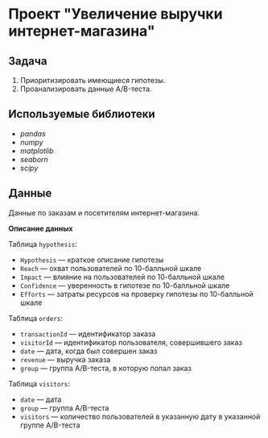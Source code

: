 # Проект "Увеличение выручки интернет-магазина"

## Задача

1. Приоритизировать имеющиеся гипотезы.
2. Проанализировать данные A/B-теста.  

## Используемые библиотеки
- *pandas*
- *numpy*
- *matplotlib*
- *seaborn*
- *scipy*

## Данные

Данные по заказам и посетителям интернет-магазина.

**Описание данных**

Таблица `hypothesis`:
- `Hypothesis` — краткое описание гипотезы
- `Reach` — охват пользователей по 10-балльной шкале
- `Impact` — влияние на пользователей по 10-балльной шкале
- `Confidence` — уверенность в гипотезе по 10-балльной шкале
- `Efforts` — затраты ресурсов на проверку гипотезы по 10-балльной шкале

Таблица `orders`:
- `transactionId` — идентификатор заказа
- `visitorId` — идентификатор пользователя, совершившего заказ
- `date` — дата, когда был совершен заказ
- `revenue` — выручка заказа
- `group` — группа A/B-теста, в которую попал заказ

Таблица `visitors`:
- `date` — дата
- `group` — группа A/B-теста
- `visitors` — количество пользователей в указанную дату в указанной группе A/B-теста